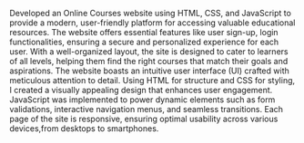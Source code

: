 Developed an Online Courses website using HTML, CSS, and JavaScript to provide a modern, user-friendly platform for accessing valuable educational resources.
The website offers essential features like user sign-up, login functionalities, ensuring a secure and personalized experience for each user. 
With a well-organized layout, the site is designed to cater to learners of all levels, helping them find the right courses that match their goals and aspirations.
The website boasts an intuitive user interface (UI) crafted with meticulous attention to detail. Using HTML for structure and CSS for styling, I created a visually appealing design that enhances user engagement.
JavaScript was implemented to power dynamic elements such as form validations, interactive navigation menus, and seamless transitions. Each page of the site is responsive, ensuring optimal usability across various 
devices,from desktops to smartphones. 



